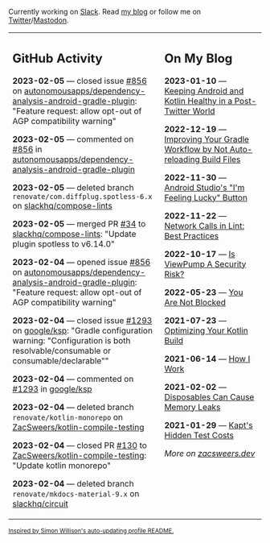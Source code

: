 Currently working on [Slack](https://slack.com/). Read [my blog](https://zacsweers.dev/) or follow me on [Twitter](https://twitter.com/ZacSweers)/[Mastodon](https://hachyderm.io/@ZacSweers).

<table><tr><td valign="top" width="60%">

## GitHub Activity
<!-- githubActivity starts -->
**2023-02-05** — closed issue [#856](https://github.com/autonomousapps/dependency-analysis-android-gradle-plugin/issues/856) on [autonomousapps/dependency-analysis-android-gradle-plugin](https://github.com/autonomousapps/dependency-analysis-android-gradle-plugin): "Feature request: allow opt-out of AGP compatibility warning"

**2023-02-05** — commented on [#856](https://github.com/autonomousapps/dependency-analysis-android-gradle-plugin/issues/856#issuecomment-1418041737) in [autonomousapps/dependency-analysis-android-gradle-plugin](https://github.com/autonomousapps/dependency-analysis-android-gradle-plugin)

**2023-02-05** — deleted branch `renovate/com.diffplug.spotless-6.x` on [slackhq/compose-lints](https://github.com/slackhq/compose-lints)

**2023-02-05** — merged PR [#34](https://github.com/slackhq/compose-lints/pull/34) to [slackhq/compose-lints](https://github.com/slackhq/compose-lints): "Update plugin spotless to v6.14.0"

**2023-02-04** — opened issue [#856](https://github.com/autonomousapps/dependency-analysis-android-gradle-plugin/issues/856) on [autonomousapps/dependency-analysis-android-gradle-plugin](https://github.com/autonomousapps/dependency-analysis-android-gradle-plugin): "Feature request: allow opt-out of AGP compatibility warning"

**2023-02-04** — closed issue [#1293](https://github.com/google/ksp/issues/1293) on [google/ksp](https://github.com/google/ksp): "Gradle configuration warning: "Configuration is both resolvable/consumable or consumable/declarable""

**2023-02-04** — commented on [#1293](https://github.com/google/ksp/issues/1293#issuecomment-1416861363) in [google/ksp](https://github.com/google/ksp)

**2023-02-04** — deleted branch `renovate/kotlin-monorepo` on [ZacSweers/kotlin-compile-testing](https://github.com/ZacSweers/kotlin-compile-testing)

**2023-02-04** — closed PR [#130](https://github.com/ZacSweers/kotlin-compile-testing/pull/130) to [ZacSweers/kotlin-compile-testing](https://github.com/ZacSweers/kotlin-compile-testing): "Update kotlin monorepo"

**2023-02-04** — deleted branch `renovate/mkdocs-material-9.x` on [slackhq/circuit](https://github.com/slackhq/circuit)
<!-- githubActivity ends -->
</td><td valign="top" width="40%">

## On My Blog
<!-- blog starts -->
**2023-01-10** — [Keeping Android and Kotlin Healthy in a Post-Twitter World](https://www.zacsweers.dev/keeping-android-healthy/)

**2022-12-19** — [Improving Your Gradle Workflow by Not Auto-reloading Build Files](https://www.zacsweers.dev/improving-your-workflow-by-not-auto-reloading-build-files/)

**2022-11-30** — [Android Studio's "I'm Feeling Lucky" Button](https://www.zacsweers.dev/android-studios-im-feeling-lucky-button/)

**2022-11-22** — [Network Calls in Lint: Best Practices](https://www.zacsweers.dev/network-calls-in-lint-best-practices/)

**2022-10-17** — [Is ViewPump A Security Risk?](https://www.zacsweers.dev/is-viewpump-a-security-risk/)

**2022-05-23** — [You Are Not Blocked](https://www.zacsweers.dev/you-are-not-blocked/)

**2021-07-23** — [Optimizing Your Kotlin Build](https://www.zacsweers.dev/optimizing-your-kotlin-build/)

**2021-06-14** — [How I Work](https://www.zacsweers.dev/how-i-work/)

**2021-02-02** — [Disposables Can Cause Memory Leaks](https://www.zacsweers.dev/disposables-can-cause-memory-leaks/)

**2021-01-29** — [Kapt's Hidden Test Costs](https://www.zacsweers.dev/kapts-hidden-test-costs/)
<!-- blog ends -->
_More on [zacsweers.dev](https://zacsweers.dev/)_
</td></tr></table>

<sub><a href="https://simonwillison.net/2020/Jul/10/self-updating-profile-readme/">Inspired by Simon Willison's auto-updating profile README.</a></sub>